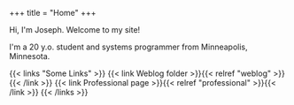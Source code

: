 +++
title = "Home"
+++

Hi, I'm Joseph. Welcome to my site!

I'm a 20 y.o. student and systems programmer from Minneapolis, Minnesota.

{{< links "Some Links" >}}
{{< link Weblog folder >}}{{< relref "weblog" >}}{{< /link >}}
{{< link Professional page >}}{{< relref "professional" >}}{{< /link >}}
{{< /links >}}
